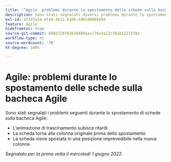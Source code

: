 ```yaml
---
title: '“Agile: problemi durante lo spostamento delle schede sulla bacheca Agile”'
description: Sono stati segnalati diversi problemi durante lo spostamento di schede sulla bacheca Agile.
exl-id: ef347a24-efe6-4b11-b108-4db540005604
feature: Agile
hidefromtoc: true
source-git-commit: 688d728782638489aacc76a1a12c38ab12215f8e
workflow-type: ht
source-wordcount: '70'
ht-degree: 100%

---
```


# Agile: problemi durante lo spostamento delle schede sulla bacheca Agile

<!--Valid issue, won't fix-->

Sono stati segnalati i problemi seguenti durante lo spostamento di schede sulla bacheca Agile:

* L’animazione di trascinamento subisce ritardi
* La scheda torna alla colonna originale prima dello spostamento
* La scheda viene spostata in una posizione imprevedibile nella nuova colonna

_Segnalato per la prima volta il mercoledì 1 giugno 2022._
